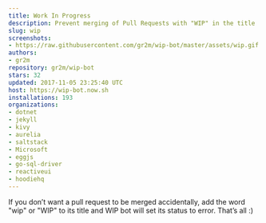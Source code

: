 ```yaml
---
title: Work In Progress
description: Prevent merging of Pull Requests with "WIP" in the title
slug: wip
screenshots:
- https://raw.githubusercontent.com/gr2m/wip-bot/master/assets/wip.gif
authors:
- gr2m
repository: gr2m/wip-bot
stars: 32
updated: 2017-11-05 23:25:40 UTC
host: https://wip-bot.now.sh
installations: 193
organizations:
- dotnet
- jekyll
- kivy
- aurelia
- saltstack
- Microsoft
- eggjs
- go-sql-driver
- reactiveui
- hoodiehq
---
```


If you don’t want a pull request to be merged accidentally, add the word "wip" or "WIP" to its title and WIP bot will set its status to error. That’s all :)
